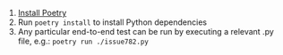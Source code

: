 1. [Install Poetry](https://python-poetry.org/docs/#installation)
1. Run `poetry install` to install Python dependencies
1. Any particular end-to-end test can be run by executing a relevant .py file, e.g.: `poetry run ./issue782.py`
